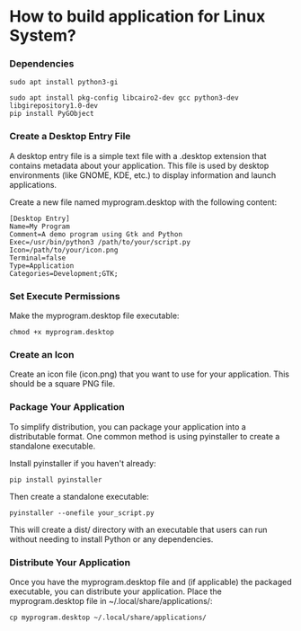 # How to build application for Linux System?

### Dependencies
```
sudo apt install python3-gi
```
```
sudo apt install pkg-config libcairo2-dev gcc python3-dev libgirepository1.0-dev
pip install PyGObject
```

###  Create a Desktop Entry File

A desktop entry file is a simple text file with a .desktop extension that contains metadata about your application. This file is used by desktop environments (like GNOME, KDE, etc.) to display information and launch applications.

Create a new file named myprogram.desktop with the following content:

```
[Desktop Entry]
Name=My Program
Comment=A demo program using Gtk and Python
Exec=/usr/bin/python3 /path/to/your/script.py
Icon=/path/to/your/icon.png
Terminal=false
Type=Application
Categories=Development;GTK;
```


### Set Execute Permissions
Make the myprogram.desktop file executable:
```
chmod +x myprogram.desktop
```


### Create an Icon

Create an icon file (icon.png) that you want to use for your application. This should be a square PNG file.


### Package Your Application

To simplify distribution, you can package your application into a distributable format. One common method is using pyinstaller to create a standalone executable.

Install pyinstaller if you haven't already:
```
pip install pyinstaller
```
Then create a standalone executable:
```
pyinstaller --onefile your_script.py
```
This will create a dist/ directory with an executable that users can run without needing to install Python or any dependencies.


### Distribute Your Application
Once you have the myprogram.desktop file and (if applicable) the packaged executable, you can distribute your application.
Place the myprogram.desktop file in ~/.local/share/applications/:

```
cp myprogram.desktop ~/.local/share/applications/
```

